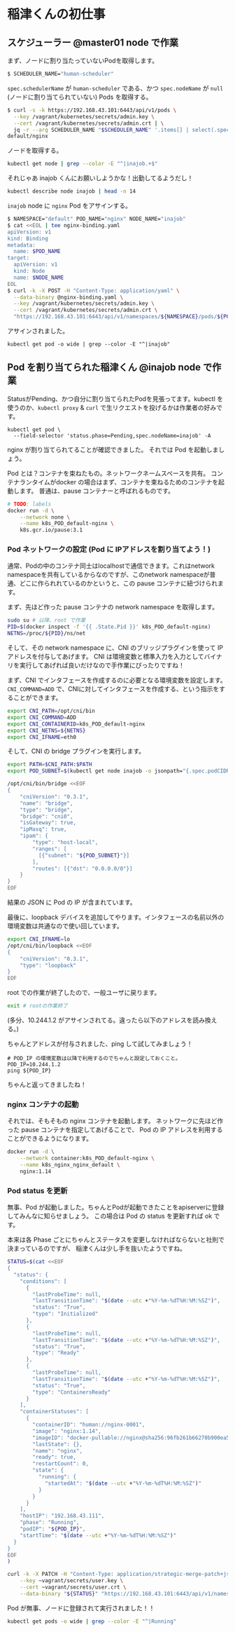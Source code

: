 # 稲津くんの初仕事

## スケジューラー @master01 node で作業

まず、ノードに割り当たっていないPodを取得します。

```bash
$ SCHEDULER_NAME="human-scheduler"
```

`spec.schedulerName` が `human-scheduler` である、かつ `spec.nodeName` が `null` (ノードに割り当てられていない) Pods を取得する。

```bash
$ curl -s -k https://192.168.43.101:6443/api/v1/pods \
  --key /vagrant/kubernetes/secrets/admin.key \
  --cert /vagrant/kubernetes/secrets/admin.crt | \
  jq -r --arg SCHEDULER_NAME "$SCHEDULER_NAME" '.items[] | select(.spec.schedulerName == $SCHEDULER_NAME) | select(.spec.nodeName == null) | .metadata.namespace+"/"+.metadata.name'
default/nginx
```

ノードを取得する。

```bash
kubectl get node | grep --color -E "^|inajob.+$"
```

それじゃあ inajob くんにお願いしようかな！出勤してるようだし！

```bash
kubectl describe node inajob | head -n 14
```

`inajob` node に `nginx` Pod をアサインする。

```bash
$ NAMESPACE="default" POD_NAME="nginx" NODE_NAME="inajob"
$ cat <<EOL | tee nginx-binding.yaml
apiVersion: v1
kind: Binding
metadata:
  name: $POD_NAME
target:
  apiVersion: v1
  kind: Node
  name: $NODE_NAME
EOL
$ curl -k -X POST -H "Content-Type: application/yaml" \
  --data-binary @nginx-binding.yaml \
  --key /vagrant/kubernetes/secrets/admin.key \
  --cert /vagrant/kubernetes/secrets/admin.crt \
  "https://192.168.43.101:6443/api/v1/namespaces/${NAMESPACE}/pods/${POD_NAME}/binding"
```

アサインされました。

```
kubectl get pod -o wide | grep --color -E "^|inajob"
```

## Pod を割り当てられた稲津くん @inajob node で作業

StatusがPending、かつ自分に割り当てられたPodを見張ってます。kubectl を使うのか、`kubectl proxy` & `curl` で生リクエストを投げるかは作業者の好みです。

```
kubectl get pod \
  --field-selector 'status.phase=Pending,spec.nodeName=inajob' -A
```

nginx が割り当てられてることが確認できました。
それでは Pod を起動しましょう。

Pod とは？コンテナを束ねたもの。ネットワークネームスペースを共有。
コンテナランタイムがdocker の場合はまず、コンテナを束ねるためのコンテナを起動します。
普通は、pause コンテナーと呼ばれるものです。

```bash
# TODO: labels
docker run -d \
    --network none \
    --name k8s_POD_default-nginx \
    k8s.gcr.io/pause:3.1
```

### Pod ネットワークの設定 (Pod に IPアドレスを割り当てよう！)

通常、Podの中のコンテナ同士はlocalhostで通信できます。これはnetwork namespaceを共有しているからなのですが、このnetwork namespaceが普通、どこに作られれているのかというと、この pause コンテナに紐づけられます。

まず、先ほど作った pause コンテナの network namespace を取得します。

```bash
sudo su # 以降、root で作業
PID=$(docker inspect -f '{{ .State.Pid }}' k8s_POD_default-nginx)
NETNS=/proc/${PID}/ns/net
```

そして、その network namespace に、CNI のブリッジプラグインを使って IP アドレスを付与してあげます。
CNI は環境変数と標準入力を入力としてバイナリを実行してあげれば良いだけなので手作業にぴったりですね！

まず、CNI でインタフェースを作成するのに必要となる環境変数を設定します。 `CNI_COMMAND=ADD` で、CNIに対してインタフェースを作成する、という指示をすることができます。

```bash
export CNI_PATH=/opt/cni/bin
export CNI_COMMAND=ADD
export CNI_CONTAINERID=k8s_POD_default-nginx
export CNI_NETNS=${NETNS}
export CNI_IFNAME=eth0
```

そして、CNI の bridge プラグインを実行します。

```bash
export PATH=$CNI_PATH:$PATH
export POD_SUBNET=$(kubectl get node inajob -o jsonpath="{.spec.podCIDR}")

/opt/cni/bin/bridge <<EOF
{
    "cniVersion": "0.3.1",
    "name": "bridge",
    "type": "bridge",
    "bridge": "cni0",
    "isGateway": true,
    "ipMasq": true,
    "ipam": {
        "type": "host-local",
        "ranges": [
          [{"subnet": "${POD_SUBNET}"}]
        ],
        "routes": [{"dst": "0.0.0.0/0"}]
    }
}
EOF
```

結果の JSON に Pod の IP が含まれています。

最後に、loopback デバイスを追加してやります。インタフェースの名前以外の環境変数は共通なので使い回しています。

```bash
export CNI_IFNAME=lo
/opt/cni/bin/loopback <<EOF
{
    "cniVersion": "0.3.1",
    "type": "loopback"
}
EOF
```

root での作業が終了したので、一般ユーザに戻ります。

```bash
exit # rootの作業終了
```

(多分、10.244.1.2 がアサインされてる。違ったら以下のアドレスを読み換える。)

ちゃんとアドレスが付与されました、ping して試してみましょう！

```
# POD_IP の環境変数は以降で利用するのでちゃんと設定しておくこと。
POD_IP=10.244.1.2
ping ${POD_IP}
```

ちゃんと返ってきましたね！

### nginx コンテナの起動

それでは、そもそもの nginx コンテナを起動します。
ネットワークに先ほど作った pause コンテナを指定してあげることで、
Pod の IP アドレスを利用することができるようになります。

```bash
docker run -d \
    --network container:k8s_POD_default-nginx \
    --name k8s_nginx_nginx_default \
    nginx:1.14
```

### Pod status を更新

無事、Pod が起動しました。ちゃんとPodが起動できたことをapiserverに登録してみんなに知らせましょう。
この場合は Pod の status を更新すれば ok です。

本来は各 Phase ごとにちゃんとステータスを変更しなければならないと社則で決まっているのですが、
稲津くんは少し手を抜いたようですね。

```bash
STATUS=$(cat <<EOF
{
  "status": {
    "conditions": [
      {
        "lastProbeTime": null,
        "lastTransitionTime": "$(date --utc +"%Y-%m-%dT%H:%M:%SZ")",
        "status": "True",
        "type": "Initialized"
      },
      {
        "lastProbeTime": null,
        "lastTransitionTime": "$(date --utc +"%Y-%m-%dT%H:%M:%SZ")",
        "status": "True",
        "type": "Ready"
      },
      {
        "lastProbeTime": null,
        "lastTransitionTime": "$(date --utc +"%Y-%m-%dT%H:%M:%SZ")",
        "status": "True",
        "type": "ContainersReady"
      }
    ],
    "containerStatuses": [
      {
        "containerID": "human://nginx-0001",
        "image": "nginx:1.14",
        "imageID": "docker-pullable://nginx@sha256:96fb261b66270b900ea5a2c17a26abbfabe95506e73c3a3c65869a6dbe83223a",
        "lastState": {},
        "name": "nginx",
        "ready": true,
        "restartCount": 0,
        "state": {
          "running": {
            "startedAt": "$(date --utc +"%Y-%m-%dT%H:%M:%SZ")"
          }
        }
      }
    ],
    "hostIP": "192.168.43.111",
    "phase": "Running",
    "podIP": "${POD_IP}",
    "startTime": "$(date --utc +"%Y-%m-%dT%H:%M:%SZ")"
  }
}
EOF
)
```


```bash
curl -k -X PATCH -H "Content-Type: application/strategic-merge-patch+json" \
    --key ~vagrant/secrets/user.key \
    --cert ~vagrant/secrets/user.crt \
    --data-binary "${STATUS}" "https://192.168.43.101:6443/api/v1/namespaces/default/pods/nginx/status"
```

Pod が無事、ノードに登録されて実行されました！！

```bash
kubectl get pods -o wide | grep --color -E "^|Running"
```
